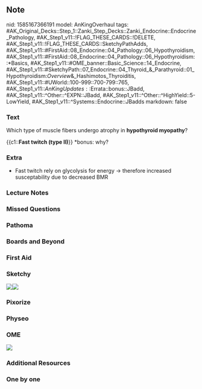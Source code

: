 ## Note
nid: 1585167366191
model: AnKingOverhaul
tags: #AK_Original_Decks::Step_1::Zanki_Step_Decks::Zanki_Endocrine::Endocrine_Pathology, #AK_Step1_v11::!FLAG_THESE_CARDS::!DELETE, #AK_Step1_v11::!FLAG_THESE_CARDS::SketchyPathAdds, #AK_Step1_v11::#FirstAid::08_Endocrine::04_Pathology::06_Hypothyroidism, #AK_Step1_v11::#FirstAid::08_Endocrine::04_Pathology::06_Hypothyroidism::*Basics, #AK_Step1_v11::#OME_banner::Basic_Science::14_Endocrine, #AK_Step1_v11::#SketchyPath::07_Endocrine::04_Thyroid_&_Parathyroid::01_Hypothyroidism:_Overview_&_Hashimotos_Thyroiditis, #AK_Step1_v11::#UWorld::100-999::700-799::765, #AK_Step1_v11::$AnKingUpdates::$Errata::bonus::JBadd, #AK_Step1_v11::^Other::^EXPN::JBadd, #AK_Step1_v11::^Other::^HighYield::5-LowYield, #AK_Step1_v11::^Systems::Endocrine::JBadds
markdown: false

### Text
Which type of muscle fibers undergo atrophy in <b>hypothyroid
myopathy</b>?
<div>
  {{c1::<b>Fast twitch (type II)</b>}} *bonus: why?
</div>

### Extra
* Fast twitch rely on glycolysis for energy -> therefore increased susceptability due to decreased BMR

### Lecture Notes


### Missed Questions


### Pathoma


### Boards and Beyond


### First Aid


### Sketchy
<img src="Fast%20twitch%20II%20atrophy_1566160514431.jpg"><img src=
"Zoverall%20picture%20(113)_1566160514431.JPG">

### Pixorize


### Physeo


### OME
<div class="ome-widget">
  <a href=
  "https://onlinemeded.org/spa/endocrine?ref=anki"><img src="_OME_AnkiFlashcards_Topic_5.png"></a>
</div>

### Additional Resources


### One by one

